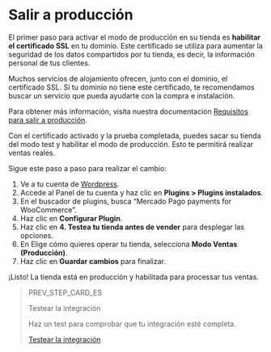 # Salir a producción

El primer paso para activar el modo de producción en su tienda es **habilitar el certificado SSL** en tu dominio. Este certificado se utiliza para aumentar la seguridad de los datos compartidos por tu tienda, es decir, la información personal de tus clientes.

Muchos servicios de alojamiento ofrecen, junto con el dominio, el certificado SSL. Si tu dominio no tiene este certificado, te recomendamos buscar un servicio que pueda ayudarte con la compra e instalación.

Para obtener más información, visita nuestra documentación [Requisitos para salir a producción](/developers/es/docs/woocommerce/aditional-content/goto-production).

Con el certificado activado y la prueba completada, puedes sacar su tienda del modo test y habilitar el modo de producción. Esto te permitirá realizar ventas reales.

Sigue este paso a paso para realizar el cambio:

1. Ve a tu cuenta de [Wordpress](https://wordpress.com/).
2. Accede al Panel de tu cuenta y haz clic en **Plugins > Plugins instalados**.
3. En el buscador de plugins, busca “Mercado Pago payments for WooCommerce”.
4. Haz clic en **Configurar Plugin**.
5. Haz clic en **4. Testea tu tienda antes de vender** para desplegar las opciones.
6. En Elige cómo quieres operar tu tienda, selecciona **Modo Ventas (Producción)**.
7. Haz clic en **Guardar cambios** para finalizar.

¡Listo! La tienda está en producción y habilitada para processar tus ventas.

> PREV_STEP_CARD_ES
>
> Testear la integración
>
> Haz un test para comprobar que tu integración esté completa.
>
> [Testear la integración](/developers/es/docs/woocommerce/integration-test)